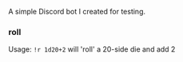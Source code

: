 A simple Discord bot I created for testing.

### roll

Usage: `!r 1d20+2` will 'roll' a 20-side die and add 2

